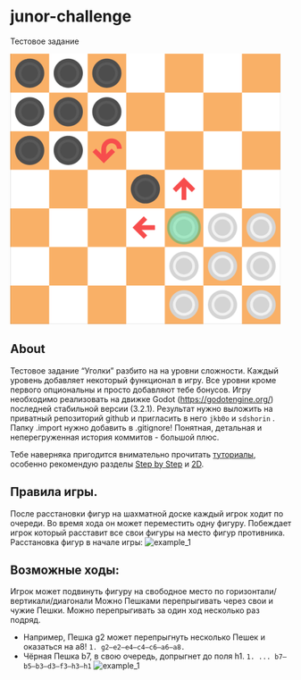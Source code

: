 # junor-challenge
Тестовое задание

![Game result](task_png/game_result.png)

## About
Тестовое задание “Уголки” разбито на на уровни сложности. Каждый уровень добавляет некоторый функционал в игру. Все уровни кроме первого опциональны и просто добавляют тебе бонусов. 
Игру необходимо реализовать на движке Godot (https://godotengine.org/) последней стабильной версии (3.2.1).
Результат нужно выложить на приватный репозиторий github и пригласить в него `jkb0o` и `sdshorin` . Папку .import нужно добавить в .gitignore! Понятная, детальная и неперегруженная история коммитов - большой плюс.

Тебе наверняка пригодится внимательно прочитать [туториалы](http://docs.godotengine.org/en/stable/), особенно рекомендую разделы [Step by Step](http://docs.godotengine.org/en/stable/getting_started/step_by_step/index.html) и [2D](http://docs.godotengine.org/en/stable/tutorials/2d/index.html).

## Правила игры.
После расстановки фигур на шахматной доске каждый игрок ходит по очереди. Во время хода он может переместить одну фигуру. Побеждает игрок который расставит все свои фигуры на место фигур противника. 
Расстановка фигур в начале игры:
![example_1](task_png/example_1.png)


## Возможные ходы:
Игрок может подвинуть фигуру на свободное место по горизонтали/вертикали/диагонали
Можно Пешками перепрыгивать через свои и чужие Пешки. Можно перепрыгивать за один ход несколько раз подряд.
- Например, Пешка g2 может перепрыгнуть несколько Пешек и оказаться на а8!
			`1. g2–e2–е4–с4–с6–а6–а8.`
- Чёрная Пешка b7, в свою очередь, допрыгнет до поля h1.
			`1. ... b7–b5–b3–d3–f3–h3–h1`
![example_1](task_png/example_2.png)
